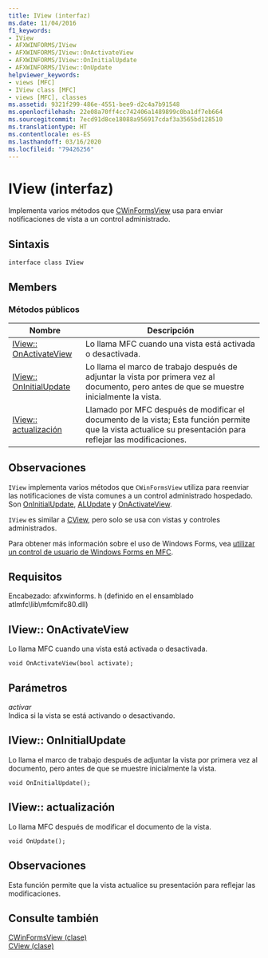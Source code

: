 ```yaml
---
title: IView (interfaz)
ms.date: 11/04/2016
f1_keywords:
- IView
- AFXWINFORMS/IView
- AFXWINFORMS/IView::OnActivateView
- AFXWINFORMS/IView::OnInitialUpdate
- AFXWINFORMS/IView::OnUpdate
helpviewer_keywords:
- views [MFC]
- IView class [MFC]
- views [MFC], classes
ms.assetid: 9321f299-486e-4551-bee9-d2c4a7b91548
ms.openlocfilehash: 22e08a70ff4cc742406a1489899c0ba1df7eb664
ms.sourcegitcommit: 7ecd91d8ce18088a956917cdaf3a3565bd128510
ms.translationtype: HT
ms.contentlocale: es-ES
ms.lasthandoff: 03/16/2020
ms.locfileid: "79426256"
---
```

# <a name="iview-interface"></a>IView (interfaz)

Implementa varios métodos que [CWinFormsView](../../mfc/reference/cwinformsview-class.md) usa para enviar notificaciones de vista a un control administrado.

## <a name="syntax"></a>Sintaxis

```
interface class IView
```

## <a name="members"></a>Members

### <a name="public-methods"></a>Métodos públicos

|Nombre|Descripción|
|----------|-----------------|
|[IView:: OnActivateView](#onactivateview)|Lo llama MFC cuando una vista está activada o desactivada.|
|[IView:: OnInitialUpdate](#oninitialupdate)|Lo llama el marco de trabajo después de adjuntar la vista por primera vez al documento, pero antes de que se muestre inicialmente la vista.|
|[IView:: actualización](#onupdate)|Llamado por MFC después de modificar el documento de la vista; Esta función permite que la vista actualice su presentación para reflejar las modificaciones.|

## <a name="remarks"></a>Observaciones

`IView` implementa varios métodos que `CWinFormsView` utiliza para reenviar las notificaciones de vista comunes a un control administrado hospedado. Son [OnInitialUpdate](#oninitialupdate), [ALUpdate](#onupdate) y [OnActivateView](#onactivateview).

`IView` es similar a [CView](../../mfc/reference/cview-class.md), pero solo se usa con vistas y controles administrados.

Para obtener más información sobre el uso de Windows Forms, vea [utilizar un control de usuario de Windows Forms en MFC](../../dotnet/using-a-windows-form-user-control-in-mfc.md).

## <a name="requirements"></a>Requisitos

Encabezado: afxwinforms. h (definido en el ensamblado atlmfc\lib\mfcmifc80.dll)

## <a name="onactivateview"></a>IView:: OnActivateView

Lo llama MFC cuando una vista está activada o desactivada.
```
void OnActivateView(bool activate);
```

## <a name="parameters"></a>Parámetros

*activar*<br/>
Indica si la vista se está activando o desactivando.

## <a name="oninitialupdate"></a>IView:: OnInitialUpdate

Lo llama el marco de trabajo después de adjuntar la vista por primera vez al documento, pero antes de que se muestre inicialmente la vista.
```
void OnInitialUpdate();
```

## <a name="onupdate"></a>IView:: actualización

Lo llama MFC después de modificar el documento de la vista.
```
void OnUpdate();
```

## <a name="remarks"></a>Observaciones

Esta función permite que la vista actualice su presentación para reflejar las modificaciones.

## <a name="see-also"></a>Consulte también

[CWinFormsView (clase)](../../mfc/reference/cwinformsview-class.md)<br/>
[CView (clase)](../../mfc/reference/cview-class.md)
